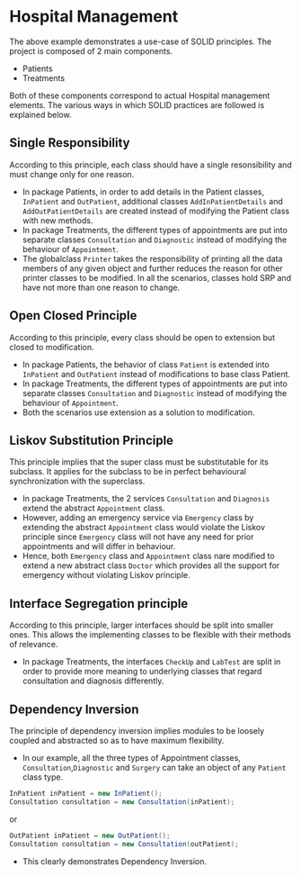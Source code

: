 # Hospital Management

The above example demonstrates a use-case of SOLID principles.
The project is composed of 2 main components.
* Patients
* Treatments

Both of these components correspond to actual Hospital management elements. The various ways in which SOLID practices are followed is explained below.

## Single Responsibility 
According to this principle, each class should have a single resonsibility and must change only for one reason.
* In package Patients, in order to add details in the Patient classes, `InPatient` and `OutPatient`, additional classes `AddInPatientDetails` and `AddOutPatientDetails` are created instead of modifying the Patient class with new methods.
* In package Treatments, the different types of appointments are put into separate classes `Consultation` and `Diagnostic` instead of modifying the behaviour of `Appointment`.
* The globalclass `Printer` takes the responsibility of printing all the data members of any given object and further reduces the reason for other printer classes to be modified.
In all the scenarios, classes hold SRP and have not more than one reason to change.

## Open Closed Principle
According to this principle, every class should be open to extension but closed to modification.
* In package Patients, the behavior of class `Patient` is extended into `InPatient` and `OutPatient` instead of modifications to base class Patient.
* In package Treatments, the different types of appointments are put into separate classes `Consultation` and `Diagnostic` instead of modifying the behaviour of `Appointment`.
* Both the scenarios use extension as a solution to modification.

## Liskov Substitution Principle
This principle implies that the super class must be substitutable for its subclass. It applies for the subclass to be in perfect behavioural synchronization with the superclass.
* In package Treatments, the 2 services `Consultation` and `Diagnosis` extend the abstract `Appointment` class.
* However, adding an emergency service via `Emergency` class by extending the abstract `Appointment` class would violate the Liskov principle since `Emergency` class will not have any need for prior appointments and will differ in behaviour. 
* Hence, both `Emergency` class and `Appointment` class nare modified to extend a new abstract class `Doctor` which provides all the support for emergency without violating Liskov principle.

## Interface Segregation principle
According to this principle, larger interfaces should be split into smaller ones. This allows the implementing classes to be flexible with their methods of relevance.
* In package Treatments, the interfaces `CheckUp` and `LabTest` are split in order to provide more meaning to underlying classes that regard consultation and diagnosis differently.

## Dependency Inversion
The principle of dependency inversion implies modules to be loosely coupled and abstracted so as to have maximum flexibility.
* In our example, all the three types of Appointment classes, `Consultation`,`Diagnostic` and `Surgery` can take an object of any `Patient` class type.
```Java 
InPatient inPatient = new InPatient();
Consultation consultation = new Consultation(inPatient); 
```
or
```Java 
OutPatient inPatient = new OutPatient();
Consultation consultation = new Consultation(outPatient); 
```
* This clearly demonstrates Dependency Inversion.
